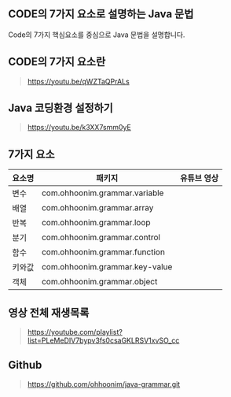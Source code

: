## CODE의 7가지 요소로 설명하는 Java 문법

Code의 7가지 핵심요소를 중심으로 Java 문법을 설명합니다. 

## CODE의 7가지 요소란

> https://youtu.be/qWZTaQPrALs

## Java 코딩환경 설정하기

> https://youtu.be/k3XX7smm0yE

## 7가지 요소

| 요소명 | 패키지                         | 유튜브 영상 |
| ------ | ------------------------------ | ----------- |
| 변수   | com.ohhoonim.grammar.variable  |             |
| 배열   | com.ohhoonim.grammar.array     |             |
| 반복   | com.ohhoonim.grammar.loop      |             |
| 분기   | com.ohhoonim.grammar.control   |             |
| 함수   | com.ohhoonim.grammar.function  |             |
| 키와값 | com.ohhoonim.grammar.key-value |             |
| 객체   | com.ohhoonim.grammar.object    |             |

## 영상 전체 재생목록

> https://youtube.com/playlist?list=PLeMeDIV7bypv3fs0csaGKLRSV1xvSO_cc

## Github

> https://github.com/ohhoonim/java-grammar.git